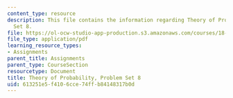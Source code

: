 ```yaml
---
content_type: resource
description: This file contains the information regarding Theory of Probability, Problem
  Set 8.
file: https://ol-ocw-studio-app-production.s3.amazonaws.com/courses/18-175-theory-of-probability-spring-2014/613251e5f4106cce74ffb84148317b0d_MIT18_175S14_ProblemSet8.pdf
file_type: application/pdf
learning_resource_types:
- Assignments
parent_title: Assignments
parent_type: CourseSection
resourcetype: Document
title: Theory of Probability, Problem Set 8
uid: 613251e5-f410-6cce-74ff-b84148317b0d
---
```

